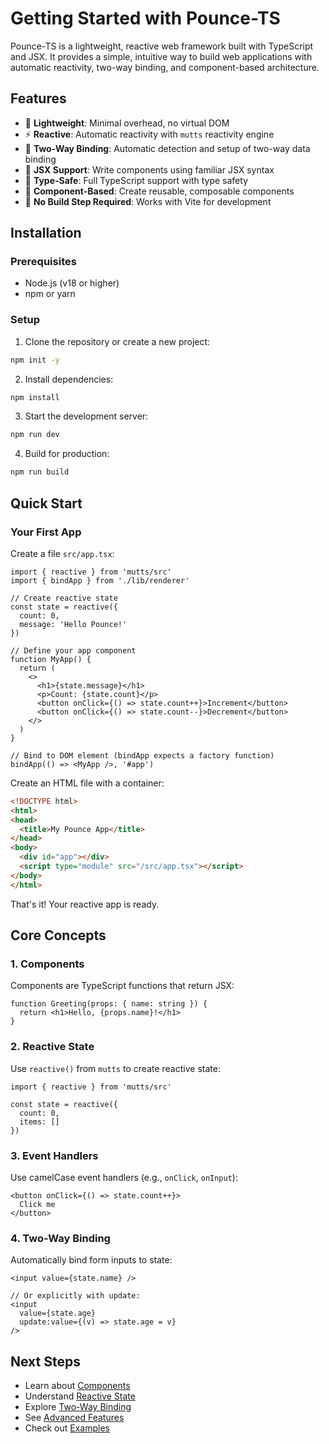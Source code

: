 # Getting Started with Pounce-TS

Pounce-TS is a lightweight, reactive web framework built with TypeScript and JSX. It provides a simple, intuitive way to build web applications with automatic reactivity, two-way binding, and component-based architecture.

## Features

- 🚀 **Lightweight**: Minimal overhead, no virtual DOM
- ⚡ **Reactive**: Automatic reactivity with `mutts` reactivity engine
- 🔄 **Two-Way Binding**: Automatic detection and setup of two-way data binding
- 🎨 **JSX Support**: Write components using familiar JSX syntax
- 💪 **Type-Safe**: Full TypeScript support with type safety
- 🧩 **Component-Based**: Create reusable, composable components
- 🎯 **No Build Step Required**: Works with Vite for development

## Installation

### Prerequisites

- Node.js (v18 or higher)
- npm or yarn

### Setup

1. Clone the repository or create a new project:

```bash
npm init -y
```

2. Install dependencies:

```bash
npm install
```

3. Start the development server:

```bash
npm run dev
```

4. Build for production:

```bash
npm run build
```

## Quick Start

### Your First App

Create a file `src/app.tsx`:

```tsx
import { reactive } from 'mutts/src'
import { bindApp } from './lib/renderer'

// Create reactive state
const state = reactive({
  count: 0,
  message: 'Hello Pounce!'
})

// Define your app component
function MyApp() {
  return (
    <>
      <h1>{state.message}</h1>
      <p>Count: {state.count}</p>
      <button onClick={() => state.count++}>Increment</button>
      <button onClick={() => state.count--}>Decrement</button>
    </>
  )
}

// Bind to DOM element (bindApp expects a factory function)
bindApp(() => <MyApp />, '#app')
```

Create an HTML file with a container:

```html
<!DOCTYPE html>
<html>
<head>
  <title>My Pounce App</title>
</head>
<body>
  <div id="app"></div>
  <script type="module" src="/src/app.tsx"></script>
</body>
</html>
```

That's it! Your reactive app is ready.

## Core Concepts

### 1. Components

Components are TypeScript functions that return JSX:

```tsx
function Greeting(props: { name: string }) {
  return <h1>Hello, {props.name}!</h1>
}
```

### 2. Reactive State

Use `reactive()` from `mutts` to create reactive state:

```tsx
import { reactive } from 'mutts/src'

const state = reactive({
  count: 0,
  items: []
})
```

### 3. Event Handlers

Use camelCase event handlers (e.g., `onClick`, `onInput`):

```tsx
<button onClick={() => state.count++}>
  Click me
</button>
```

### 4. Two-Way Binding

Automatically bind form inputs to state:

```tsx
<input value={state.name} />

// Or explicitly with update:
<input 
  value={state.age} 
  update:value={(v) => state.age = v}
/>
```

## Next Steps

- Learn about [Components](./components.md)
- Understand [Reactive State](./reactivity.md)
- Explore [Two-Way Binding](./binding.md)
- See [Advanced Features](./advanced.md)
- Check out [Examples](./examples.md)


